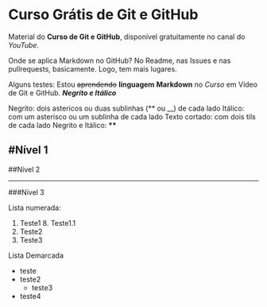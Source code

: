 # Curso Grátis de Git e GitHub
Material do **Curso de Git e GitHub**, disponível gratuitamente no canal do *YouTube*.

Onde se aplica Markdown no GitHub? No Readme, nas Issues e nas pullrequests, basicamente. Logo, tem mais lugares.

Alguns testes:
Estou ~~aprendendo~~ __linguagem__ **Markdown** no *Curso* em Vídeo de Git e GitHub. __*Negrito e Itálico*__

Negrito: dois astericos ou duas sublinhas (** ou __) de cada lado
Itálico: com um asterisco ou um sublinha de cada lado
Texto cortado: com dois tils de cada lado
Negrito e Itálico: __**__

#Nível 1
---
##Nível 2
***
###Nível 3

Lista numerada:
1. Teste1
   8. Teste1.1
1. Teste2
1. Teste3

Lista Demarcada

* teste
* teste2
   * teste3
* teste4
